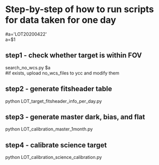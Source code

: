 # Step-by-step of how to run scripts for data taken for one day

#a='LOT20200422'  
a=$1

## step1 - check whether target is within FOV  
search_no_wcs.py $a  
#if exists, upload no_wcs_files to ycc and modify them  

## step2 - generate fitsheader table  
python LOT_target_fitsheader_info_per_day.py  

## step3 - generate master dark, bias, and flat  
python LOT_calibration_master_1month.py  

## step4 - calibrate science target  
python LOT_calibration_science_calibration.py  


